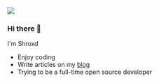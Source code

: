 <img src="https://github-readme-stats.vercel.app/api?username=ShroXd&show_icons=true&icon_color=0366d6&text_color=24292e&bg_color=ffffff&hide_title=true&theme=dark" />

### Hi there 👋


I'm Shroxd

- Enjoy coding<br/>
- Write articles on my [blog](https://www.bebopser.com/)
- Trying to be a full-time open source developer<br/>
